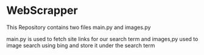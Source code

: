 # WebScrapper

This Repository contains two files main.py and images.py

main.py is used to fetch site links for our search term and images,py used to image search using bing and 
store it under the search term
